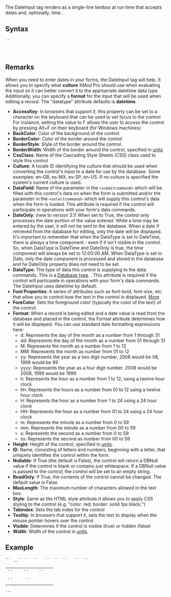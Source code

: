 # <DateInput>

<a name="top"></a>



The DateInput tag renders as a single-line textbox at run time that accepts dates and, optionally, time. .

<a name="syntax"></a>

## Syntax

<div>`<DateInput`  
`    AccessKey="_string_"  
    BackColor="_color name_|#dddddd"  
    BorderColor="_color name_|#dddddd"  
    BorderStyle="**NotSet**|None|Dotted|Dashed|Solid|Double|Groove|Ridge| Inset|Outset"  
    BorderWidth="_size_"  
    CssClass="_string_"  
    Culture="_locale id_"  
`    DataField="_string_"`  
`    DataType="**datetime**|date"  
    DateOnly="True|**False**"  
`    Font-Bold="True|**False**"  
    Font-Italic="True|**False**"  
    Font-Names="_string_"  
    Font-Overline="True|**False**"  
    Font-Size="_string_|Smaller|Larger|XX-Small|X-Small|Small|Medium| Large|X-Large|XX-Large"  
    Font-Strikeout="True|**False**"  
    Font-Underline="True|**False**"  
    ForeColor="_color name_|#dddddd"  
    Format="_date/time formatting expression_"  
    Height="_size_"  
    ID="_string_"  
    Nullable="True|**False**"  
    ReadOnly="True|**False**"  
    Style="_string_"  
    TabIndex="_integer_"  
    ToolTip="_string_"  
    Visible="**True**|False"  
    Width="_size_"  
``/> `</div>

 <a name="remarks"></a>

## Remarks

When you need to enter dates in your forms, the DateInput tag will help. It allows you to specify what **culture** XMod Pro should use when evaluating the input so it can better convert it to the appropriate datetime data type. Additionally, you can specify a **format** for the input that will be used when editing a record. The "datatype" attribute defaults is **datetime**.

*   **AccessKey**: In browsers that support it, this property can be set to a character on the keyboard that can be used to set focus to the control. For instance, setting the value to F allows the user to access the control by pressing Alt+F on their keyboard (for Windows machines)
*   **BackColor**: Color of the background of the control.
*   **BorderColor**: Color of the border around the control
*   **BorderStyle**: Style of the border around the control.
*   **BorderWidth**: Width of the border around the control, specified in [units](../unit-types.md)
*   **CssClass**: Name of the Cascading Style Sheets (CSS) class used to style this control
*   **Culture**: A locale ID identifying the culture that should be used when converting the control's input to a date for use by the database. Some examples: en-GB, es-MX, es-SP, en-US. If no culture is specified the system's current culture is used.
*   **DataField**: Name of the parameter in the `<submitcommand>` which will be filled with this control's data on when the form is submitted and/or the parameter in the `<selectcommand>` which will supply this control's data when the form is loaded. This attribute is required if the control will participate in operations with your form's data commands.
*   **DateOnly**: (new to version 3.1) When set to True, the control only processes the date portion of the value entered. While a time may be entered by the user, it will not be sent to the database. When a date if retrieved from the database for editing, only the date will be displayed. It's important to remember that when the DataType is set to DateTime, there is always a time component - even if it isn't visible in the control. So, when DataType is DateTime and DateOnly is true, the time component will always be set to 12:00:00 AM. When DataType is set to Date, only the date component is processed and stored in the database and he DateOnly property does not need to be set.
*   **DataType**: The type of data this control is supplying to the data commands. This is a [Database type](datatypes.html). . This attribute is required if the control will participate in operations with your form's data commands. The DateInput uses datetime by default.
*   **Font Properties**: A series of attributes such as font-bold, font-size, etc. that allow you to control how the text in the control is displayed. [More](../font-properties.md)
*   **ForeColor**: Sets the foreground color (typically the color of the text) of the control.
*   **Format**: When a record is being edited and a date value is read from the database and placed in the control, the Format attribute determines how it will be displayed. You can use standard date formatting expressions here:
    *   d: Represents the day of the month as a number from 1 through 31
    *   dd: Represents the day of the month as a number from 01 through 31
    *   M: Represents the month as a number from 1 to 12
    *   MM: Represents the month as number from 01 to 12
    *   yy: Represents the year as a two digit number. 2008 would be 08, 1999 would be 99
    *   yyyy: Represents the year as a four digit number. 2008 would be 2008, 1999 would be 1999
    *   h: Represents the hour as a number from 1 to 12, using a twelve hour clock
    *   hh: Represents the hours as a number from 01 to 12 using a twelve hour clock
    *   H: Represents the hour as a number from 1 to 24 using a 24 hour clock
    *   HH: Represents the hour as a number from 01 to 24 using a 24 hour clock
    *   m: Represents the minute as a number from 0 to 59
    *   mm: Represents the minute as a number from 00 to 59
    *   s: Represents the second as a number from 0 to 59
    *   ss: Represents the second as number from 00 to 59
*   **Height**: Height of the control, specified in [units](../unit-types.md).
*   **ID**: Name, consisting of letters and numbers, beginning with a letter, that uniquely identifies the control within the form.
*   **Nullable**: If True (the default is False), the control will return a DBNull value if the control is blank or contains just whitespace. If a DBNull value is passed to the control, the control will be set to an empty string.
*   **ReadOnly**: If True, the contents of the control cannot be changed. The default value is False.
*   **MaxLength**: The maximum number of characters allowed in the text box.
*   **Style**: Same as the HTML style attribute.It allows you to apply CSS styling to the control (e.g. "color: red; border: solid 1px black;")
*   **Tabindex**: Sets the tab index for the control
*   **Tooltip**: In browsers that support it, sets the text to display when the mouse pointer hovers over the control
*   **Visible**: Determines if the control is visible (true) or hidden (false)
*   **Width**: Width of the control in [units](../unit-types.md).

<a name="example"></a>

## Example

<div>`<addform>`  
`  ...`  
`  <table>`  
`    <tr>`  
`      <td>`  
`        <label for="txtEventDate" text="Event Date" />`  
`        <DateInput id="txtEventDate" datafield="EventDate" datatype="datetime"  
           culture="fr-FR" format="dd-MM-yyyy"/>`  
`      </td>`  
`    </tr>`  
`    <tr>`  
`      <td colspan="2">`  
`        <addbutton text="Add"/>&nbsp;<cancelbutton text="Cancel"/>`  
`      </td>`  
`    </tr>`  
`  </table>`  
`</addform>`</div>

